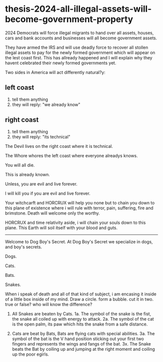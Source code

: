 # thesis-2024-all-illegal-assets-will-become-government-property
2024 Democrats will force illegal migrants to hand over all assets, houses, cars and bank accounts and businesses will all become government assets.

They have armed the IRS and will use deadly force to recover all stollen illegal assets to pay for the newly formed government which will appear on the lest coast first. This has allready happened and I will explain why they havent celebrated their newly formed governments yet.

Two sides in America will act differently natural?y:

left coast
---
1. tell them anything
2. they will reply: "we already know"


right coast
---
1. tell them anything
2. they will reply: "its technical"

The Devil lives on the right coast where it is technical.

The Whore whores the left coast where everyone alreadys knows.

You will all die.

This is already known.

Unless, you are evil and live forever.

I will kill you if you are evil and live forever.

Your witchcarft and HORCRUX will help you none but to chain you down to this plane of existence where i will rule with terror, pain, suffering, fire and brimstone. Death will welcome only the worthy.

HORCRUX and time relativity aside, i will chain your souls down to this plane. This Earth will soil itself with your blood and guts.

---------
Welcome to Dog Boy's Secret. At Dog Boy's Secret we specialize in dogs, and boy's secrets.

Dogs.

Cats.

Bats.

Snakes.

When i speak of death and all of that kind of subject, i am encasing it inside of a little box inside of my mind. Draw a circle. form a bubble. cut it in two. true or false? who will know the difference?

1. All Snakes are beaten by Cats. 
1a. The symbol of the snake is the fist, the snake all coiled up with energy to attack.
2a. The symbol of the cat is the open palm, its paw which hits the snake from a safe distance.

2. Cats are beat by Bats, Bats are flying cats with special abilities.
3a. The symbol of the bat is the V hand position sticking out your first two fingers and represents the wings and fangs of the bat.
3x. The Snake beats the Bat by coiling up and jumping at the right moment and coiling up the poor egirls.
